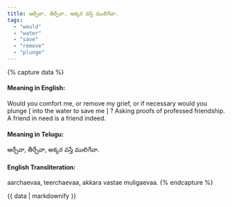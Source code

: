 ```yaml
---
title: ఆర్చేవా, తీర్చేవా, అక్కర వస్తే ములిగేవా.
tags:
  - "would"
  - "water"
  - "save"
  - "remove"
  - "plunge"
---
```


{% capture data %}
#### Meaning in English:
Would you comfort me, or remove my grief, or if necessary would you plunge [ into the water to save me ] ?
Asking proofs of professed friendship.
A friend in need is a friend indeed.

#### Meaning in Telugu:
ఆర్చేవా, తీర్చేవా, అక్కర వస్తే ములిగేవా.

#### English Transliteration:
aarchaevaa, teerchaevaa, akkara vastae muligaevaa.
{% endcapture %}

<div class="notice">{{ data | markdownify }}</div>

